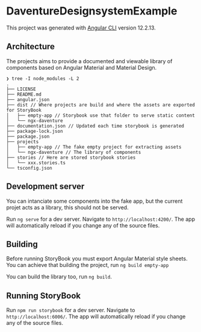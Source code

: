 # DaventureDesignsystemExample

This project was generated with [Angular CLI](https://github.com/angular/angular-cli) version 12.2.13.

## Architecture

The projects aims to provide a documented and viewable library of components based on Angular Material and Material Design.

```
❯ tree -I node_modules -L 2
.
├── LICENSE
├── README.md
├── angular.json
├── dist // Where projects are build and where the assets are exported for StoryBook
│   ├── empty-app // Storybook use that folder to serve static content
│   └── ngx-daventure
├── documentation.json // Updated each time storybook is generated
├── package-lock.json
├── package.json
├── projects
│   ├── empty-app // The fake empty project for extracting assets
│   └── ngx-daventure // The library of components
├── stories // Here are stored storybook stories
│   └── xxx.stories.ts
└── tsconfig.json
```

## Development server

You can intanciate some components into the fake app, but the current projet acts as a library, this should not be served.


Run `ng serve` for a dev server. Navigate to `http://localhost:4200/`. The app will automatically reload if you change any of the source files.

## Building

Before running StoryBook you must export Angular Material style sheets. You can achieve that building the project, run `ng build empty-app`

You can build the library too, run `ng build`.

## Running StoryBook

Run `npm run storybook` for a dev server. Navigate to `http://localhost:6006/`. The app will automatically reload if you change any of the source files.
